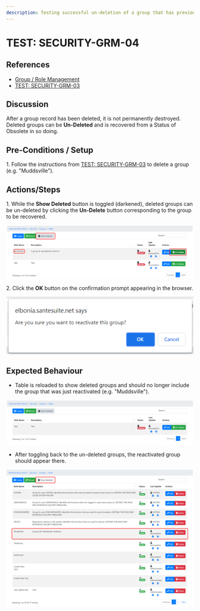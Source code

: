 ```yaml
---
description: Testing successful un-deletion of a group that has previously been deleted.
---
```


# TEST: SECURITY-GRM-04

## References

* [Group / Role Management](broken-reference)
* [TEST: SECURITY-GRM-03](test-security-grm-03-1.md)

## Discussion

After a group record has been deleted, it is not permanently destroyed. Deleted groups can be **Un-Deleted** and is recovered from a Status of Obsolete in so doing.&#x20;

## Pre-Conditions / Setup

1\. Follow the instructions from [TEST: SECURITY-GRM-03](test-security-grm-03-1.md) to delete a group (e.g. "Muddsville").

## Actions/Steps

&#x20;1\. While the **Show Deleted** button is toggled (darkened), deleted groups can be un-deleted by clicking the **Un-Delete** button corresponding to the group to be recovered.

![](<../../../../../../.gitbook/assets/image (311).png>)

2\. Click the **OK** button on the confirmation prompt appearing in the browser.

![](<../../../../../../.gitbook/assets/image (291).png>)

## Expected Behaviour

* Table is reloaded to show deleted groups and should no longer include the group that was just reactivated (e.g. "Muddsville").

![](<../../../../../../.gitbook/assets/image (335).png>)

* After toggling back to the un-deleted groups, the reactivated group should appear there.

![](<../../../../../../.gitbook/assets/image (310).png>)
